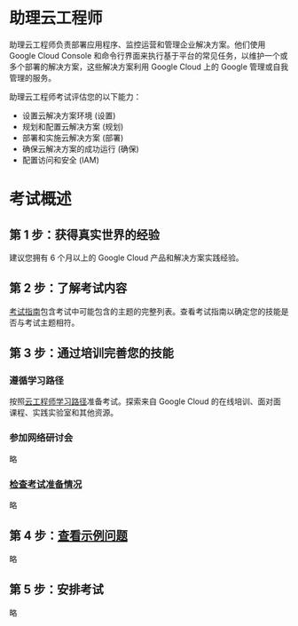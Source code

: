 <base target="_blank">

# 助理云工程师
助理云工程师负责部署应用程序、监控运营和管理企业解决方案。他们使用 Google Cloud Console 和命令行界面来执行基于平台的常见任务，以维护一个或多个部署的解决方案，这些解决方案利用 Google Cloud 上的 Google 管理或自我管理的服务。

助理云工程师考试评估您的以下能力：
* 设置云解决方案环境 (设置)
* 规划和配置云解决方案 (规划)
* 部署和实施云解决方案 (部署)
* 确保云解决方案的成功运行 (确保)
* 配置访问和安全 (IAM)

# 考试概述
## 第 1 步：获得真实世界的经验
建议您拥有 6 个月以上的 Google Cloud 产品和解决方案实践经验。

## 第 2 步：了解考试内容
[考试指南](./CertificationExamGuide.md)包含考试中可能包含的主题的完整列表。查看考试指南以确定您的技能是否与考试主题相符。

## 第 3 步：通过培训完善您的技能
### 遵循学习路径
按照[云工程师学习路径](../../cloudskillsboost/CloudEngineerLearningPath/CloudEngineerLearningPath.md)准备考试。探索来自 Google Cloud 的在线培训、面对面课程、实践实验室和其他资源。

### 参加网络研讨会
略

### [检查考试准备情况](../../cloudskillsboost/CloudEngineerLearningPath/PreparingYourAssociateCloudEngineer.md)
略

## 第 4 步：[查看示例问题](https://docs.google.com/forms/d/e/1FAIpQLSfexWKtXT2OSFJ-obA4iT3GmzgiOCGvjrT9OfxilWC1yPtmfQ/viewform)
略

## 第 5 步：安排考试
略